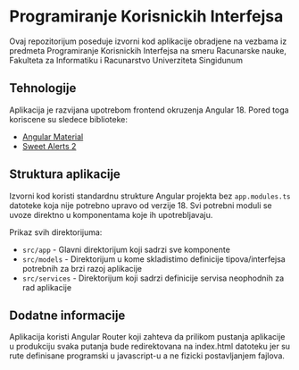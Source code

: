 # Programiranje Korisnickih Interfejsa

Ovaj repozitorijum poseduje izvorni kod
aplikacije obradjene na vezbama iz predmeta
Programiranje Korisnickih Interfejsa na smeru
Racunarske nauke, Fakulteta za Informatiku i
Racunarstvo Univerziteta Singidunum

## Tehnologije

Aplikacija je razvijana upotrebom frontend
okruzenja Angular 18. Pored toga koriscene su
sledece biblioteke:

- [Angular Material](https://material.angular.io/)
- [Sweet Alerts 2](https://sweetalert2.github.io/)

## Struktura aplikacije

Izvorni kod koristi standardnu
strukture Angular projekta bez `app.modules.ts`
datoteke koja nije potrebno upravo od verzije
18. Svi potrebni moduli se uvoze direktno u
komponentama koje ih upotrebljavaju.

Prikaz svih direktorijuma:

- `src/app` - Glavni direktorijum koji sadrzi
sve komponente
- `src/models` - Direktorijum u kome skladistimo
definicije tipova/interfejsa potrebnih za brzi
razoj aplikacije 
- `src/services` - Direktorijum koji sadrzi
definicije servisa neophodnih za rad aplikacije

## Dodatne informacije

Aplikacija koristi Angular Router koji zahteva
da prilikom pustanja aplikacije u produkciju
svaka putanja bude redirektovana na index.html
datoteku jer su rute definisane programski u 
javascript-u a ne fizicki postavljanjem fajlova.
